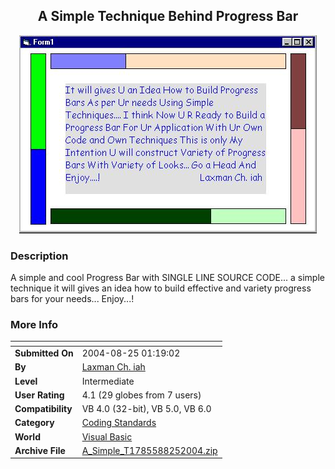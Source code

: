 ﻿<div align="center">

## A Simple Technique Behind Progress Bar

<img src="PIC2004825118105838.jpg">
</div>

### Description

A simple and cool Progress Bar with SINGLE LINE SOURCE CODE... a simple technique it will gives an idea how to build effective and variety progress bars for your needs... Enjoy...!
 
### More Info
 


<span>             |<span>
---                |---
**Submitted On**   |2004-08-25 01:19:02
**By**             |[Laxman Ch\. iah](https://github.com/Planet-Source-Code/PSCIndex/blob/master/ByAuthor/laxman-ch-iah.md)
**Level**          |Intermediate
**User Rating**    |4.1 (29 globes from 7 users)
**Compatibility**  |VB 4\.0 \(32\-bit\), VB 5\.0, VB 6\.0
**Category**       |[Coding Standards](https://github.com/Planet-Source-Code/PSCIndex/blob/master/ByCategory/coding-standards__1-43.md)
**World**          |[Visual Basic](https://github.com/Planet-Source-Code/PSCIndex/blob/master/ByWorld/visual-basic.md)
**Archive File**   |[A\_Simple\_T1785588252004\.zip](https://github.com/Planet-Source-Code/laxman-ch-iah-a-simple-technique-behind-progress-bar__1-55805/archive/master.zip)








